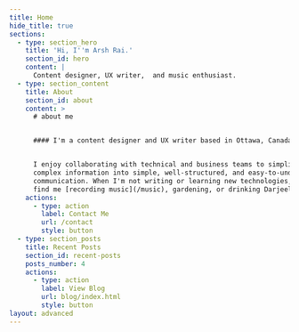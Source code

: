 ```yaml
---
title: Home
hide_title: true
sections:
  - type: section_hero
    title: 'Hi, I''m Arsh Rai.'
    section_id: hero
    content: |
      Content designer, UX writer,  and music enthusiast.
  - type: section_content
    title: About
    section_id: about
    content: >
      # about me


      #### I'm a content designer and UX writer based in Ottawa, Canada.


      I enjoy collaborating with technical and business teams to simplify
      complex information into simple, well-structured, and easy-to-understand
      communication. When I'm not writing or learning new technologies, you'll
      find me [recording music](/music), gardening, or drinking Darjeeling's second flush.
    actions:
      - type: action
        label: Contact Me
        url: /contact
        style: button
  - type: section_posts
    title: Recent Posts
    section_id: recent-posts
    posts_number: 4
    actions:
      - type: action
        label: View Blog
        url: blog/index.html
        style: button
layout: advanced
---
```

